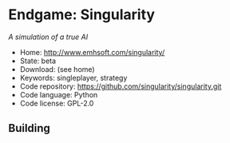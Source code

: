 # Endgame: Singularity

_A simulation of a true AI_

- Home: http://www.emhsoft.com/singularity/
- State: beta
- Download: (see home)
- Keywords: singleplayer, strategy
- Code repository: https://github.com/singularity/singularity.git
- Code language: Python
- Code license: GPL-2.0

## Building

